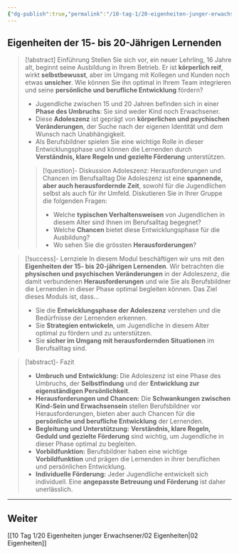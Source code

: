 ```yaml
---
{"dg-publish":true,"permalink":"/10-tag-1/20-eigenheiten-junger-erwachsener/01-eigenheiten/"}
---
```


## Eigenheiten der 15- bis 20-Jährigen Lernenden

>[!abstract] Einführung
>Stellen Sie sich vor, ein neuer Lehrling, 16 Jahre alt, beginnt seine Ausbildung in Ihrem Betrieb. Er ist **körperlich reif**, wirkt **selbstbewusst**, aber im Umgang mit Kollegen und Kunden noch etwas **unsicher**.  Wie können Sie ihn optimal in Ihrem Team integrieren und seine **persönliche und berufliche Entwicklung** fördern?
>
>* Jugendliche zwischen 15 und 20 Jahren befinden sich in einer **Phase des Umbruchs**: Sie sind weder Kind noch Erwachsener.
>* Diese **Adoleszenz** ist geprägt von **körperlichen und psychischen Veränderungen**, der Suche nach der eigenen Identität und dem Wunsch nach Unabhängigkeit.
>* Als Berufsbildner spielen Sie eine wichtige Rolle in dieser Entwicklungsphase und können die Lernenden durch **Verständnis, klare Regeln und gezielte Förderung** unterstützen.
>>[!question]- Diskussion Adoleszenz: Herausforderungen und Chancen im Berufsalltag
>>Die Adoleszenz ist eine **spannende, aber auch herausfordernde Zeit**, sowohl für die Jugendlichen selbst als auch für ihr Umfeld.  Diskutieren Sie in Ihrer Gruppe die folgenden Fragen:
>>* Welche **typischen Verhaltensweisen** von Jugendlichen in diesem Alter sind Ihnen im Berufsalltag begegnet?
>>* Welche **Chancen** bietet diese Entwicklungsphase für die Ausbildung?
>>* Wo sehen Sie die grössten **Herausforderungen**?


> [!success]- Lernziele
>In diesem Modul beschäftigen wir uns mit den **Eigenheiten der 15- bis 20-jährigen Lernenden**. Wir betrachten die **physischen und psychischen Veränderungen** in der Adoleszenz, die damit verbundenen **Herausforderungen** und wie Sie als Berufsbildner die Lernenden in dieser Phase optimal begleiten können. Das Ziel dieses Moduls ist, dass…
>* Sie die **Entwicklungsphase der Adoleszenz** verstehen und die Bedürfnisse der Lernenden erkennen.
>* Sie **Strategien entwickeln**, um Jugendliche in diesem Alter optimal zu fördern und zu unterstützen.
>* Sie **sicher im Umgang mit herausfordernden Situationen** im Berufsalltag sind.

>[!abstract]- Fazit
>* **Umbruch und Entwicklung:** Die Adoleszenz ist eine Phase des Umbruchs, der **Selbstfindung** und der **Entwicklung zur eigenständigen Persönlichkeit**.
>* **Herausforderungen und Chancen:**  Die **Schwankungen zwischen Kind-Sein und Erwachsensein** stellen Berufsbildner vor Herausforderungen, bieten aber auch Chancen für die **persönliche und berufliche Entwicklung** der Lernenden.
>* **Begleitung und Unterstützung:**  **Verständnis, klare Regeln, Geduld und gezielte Förderung** sind wichtig, um Jugendliche in dieser Phase optimal zu begleiten.
>* **Vorbildfunktion:** Berufsbildner haben eine wichtige **Vorbildfunktion** und prägen die Lernenden in ihrer beruflichen und persönlichen Entwicklung.
>* **Individuelle Förderung:** Jeder Jugendliche entwickelt sich individuell.  Eine **angepasste Betreuung und Förderung** ist daher unerlässlich.

---
## Weiter
[[10 Tag 1/20 Eigenheiten junger Erwachsener/02 Eigenheiten\|02 Eigenheiten]]
